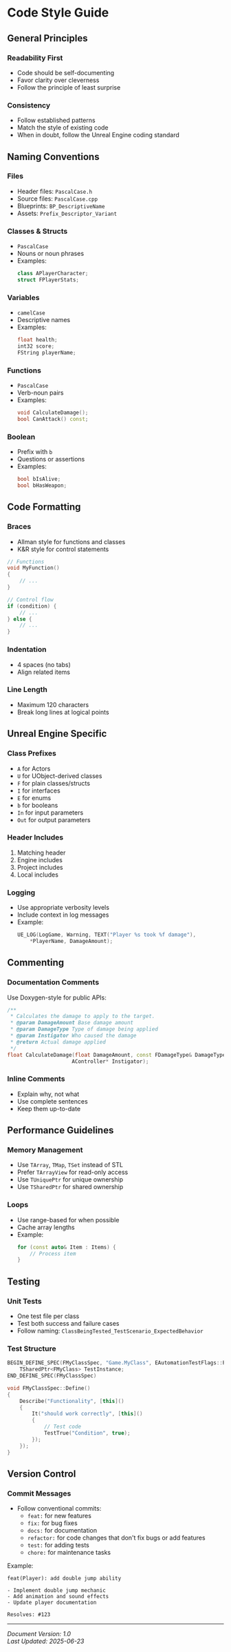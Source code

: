 # Code Style Guide

## General Principles

### Readability First
- Code should be self-documenting
- Favor clarity over cleverness
- Follow the principle of least surprise

### Consistency
- Follow established patterns
- Match the style of existing code
- When in doubt, follow the Unreal Engine coding standard

## Naming Conventions

### Files
- Header files: `PascalCase.h`
- Source files: `PascalCase.cpp`
- Blueprints: `BP_DescriptiveName`
- Assets: `Prefix_Descriptor_Variant`

### Classes & Structs
- `PascalCase`
- Nouns or noun phrases
- Examples:
  ```cpp
  class APlayerCharacter;
  struct FPlayerStats;
  ```

### Variables
- `camelCase`
- Descriptive names
- Examples:
  ```cpp
  float health;
  int32 score;
  FString playerName;
  ```

### Functions
- `PascalCase`
- Verb-noun pairs
- Examples:
  ```cpp
  void CalculateDamage();
  bool CanAttack() const;
  ```

### Boolean
- Prefix with `b`
- Questions or assertions
- Examples:
  ```cpp
  bool bIsAlive;
  bool bHasWeapon;
  ```

## Code Formatting

### Braces
- Allman style for functions and classes
- K&R style for control statements

```cpp
// Functions
void MyFunction()
{
    // ...
}

// Control flow
if (condition) {
    // ...
} else {
    // ...
}
```

### Indentation
- 4 spaces (no tabs)
- Align related items

### Line Length
- Maximum 120 characters
- Break long lines at logical points

## Unreal Engine Specific

### Class Prefixes
- `A` for Actors
- `U` for UObject-derived classes
- `F` for plain classes/structs
- `I` for interfaces
- `E` for enums
- `b` for booleans
- `In` for input parameters
- `Out` for output parameters

### Header Includes
1. Matching header
2. Engine includes
3. Project includes
4. Local includes

### Logging
- Use appropriate verbosity levels
- Include context in log messages
- Example:
  ```cpp
  UE_LOG(LogGame, Warning, TEXT("Player %s took %f damage"), 
      *PlayerName, DamageAmount);
  ```

## Commenting

### Documentation Comments
Use Doxygen-style for public APIs:

```cpp
/**
 * Calculates the damage to apply to the target.
 * @param DamageAmount Base damage amount
 * @param DamageType Type of damage being applied
 * @param Instigator Who caused the damage
 * @return Actual damage applied
 */
float CalculateDamage(float DamageAmount, const FDamageType& DamageType, 
                     AController* Instigator);
```

### Inline Comments
- Explain why, not what
- Use complete sentences
- Keep them up-to-date

## Performance Guidelines

### Memory Management
- Use `TArray`, `TMap`, `TSet` instead of STL
- Prefer `TArrayView` for read-only access
- Use `TUniquePtr` for unique ownership
- Use `TSharedPtr` for shared ownership

### Loops
- Use range-based for when possible
- Cache array lengths
- Example:
  ```cpp
  for (const auto& Item : Items) {
      // Process item
  }
  ```

## Testing

### Unit Tests
- One test file per class
- Test both success and failure cases
- Follow naming: `ClassBeingTested_TestScenario_ExpectedBehavior`

### Test Structure
```cpp
BEGIN_DEFINE_SPEC(FMyClassSpec, "Game.MyClass", EAutomationTestFlags::ProductFilter)
    TSharedPtr<FMyClass> TestInstance;
END_DEFINE_SPEC(FMyClassSpec)

void FMyClassSpec::Define()
{
    Describe("Functionality", [this]()
    {
        It("should work correctly", [this]()
        {
            // Test code
            TestTrue("Condition", true);
        });
    });
}
```

## Version Control

### Commit Messages
- Follow conventional commits:
  - `feat:` for new features
  - `fix:` for bug fixes
  - `docs:` for documentation
  - `refactor:` for code changes that don't fix bugs or add features
  - `test:` for adding tests
  - `chore:` for maintenance tasks

Example:
```
feat(Player): add double jump ability

- Implement double jump mechanic
- Add animation and sound effects
- Update player documentation

Resolves: #123
```

---
*Document Version: 1.0*  
*Last Updated: 2025-06-23*
